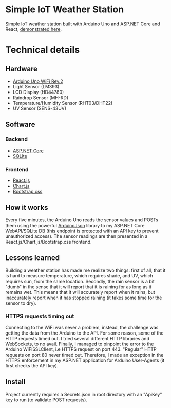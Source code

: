 # Simple IoT Weather Station

Simple IoT weather station built with Arduino Uno and ASP.NET Core and React, [demonstrated here](https://youtube.com/watch?v=0aYAbL72kJo).

# Technical details

## Hardware

-   [Arduino Uno WiFi Rev.2](https://arduino.cc)
-   Light Sensor (LM393)
-   LCD Display (HD44780)
-   Raindrop Sensor (MH-RD)
-   Temperature/Humidity Sensor (RHT03/DHT22)
-   UV Sensor (SENS-43UV)

## Software

### Backend

-   [ASP.NET Core](https://asp.net)
-   [SQLite](https://www.sqlite.org/)

### Frontend

-   [React.js](https://reactjs.org)
-   [Chart.js](https://chartjs.org)
-   [Bootstrap.css](https://getbootstrap.com/)

## How it works

Every five minutes, the Arduino Uno reads the sensor values and POSTs them using the powerful [ArduinoJson](https://arduinojson.org/) library to my ASP.NET Core WebAPI/SQLite DB (this endpoint is protected with an API key to prevent unauthorized access). The sensor readings are then presented in a React.js/Chart.js/Bootstrap.css frontend.

## Lessons learned

Building a weather station has made me realize two things: first of all, that it is hard to measure temperature, which requires shade, and UV, which requires sun, from the same location. Secondly, the rain sensor is a bit "dumb" in the sense that it will report that it is raining for as long as it remains wet. This means that it will accurately report when it rains, but inaccurately report when it has stopped raining (it takes some time for the sensor to dry).

### HTTPS requests timing out

Connecting to the WiFi was never a problem, instead, the challenge was getting the data from the Arduino to the API. For some reason, some of the HTTP requests timed out. I tried several different HTTP libraries and WebSockets, to no avail. Finally, I managed to pinpoint the error to the Arduino WiFiSSLClient, i.e HTTPS request on port 443. "Regular" HTTP requests on port 80 never timed out. Therefore, I made an exception in the HTTPS enforcement in my ASP.NET application for Arduino User-Agents (it first checks the API key).

## Install

Project currently requires a Secrets.json in root directory with an "ApiKey" key to run (to validate POST requests).
